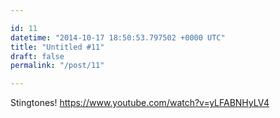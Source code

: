 ```yaml
---

id: 11
datetime: "2014-10-17 18:50:53.797502 +0000 UTC"
title: "Untitled #11"
draft: false
permalink: "/post/11"

---
```


Stingtones! https://www.youtube.com/watch?v=yLFABNHyLV4
